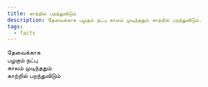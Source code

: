```yaml
---
title: காற்றில் பறந்துவிடும்
description: தேவைக்காக பழகும் நட்பு காலம் முடிந்ததும் காற்றில் பறந்துவிடும்.
tags:
  - facts
---
```

தேவைக்காக  
பழகும் நட்பு  
காலம் முடிந்ததும்  
காற்றில் பறந்துவிடும்